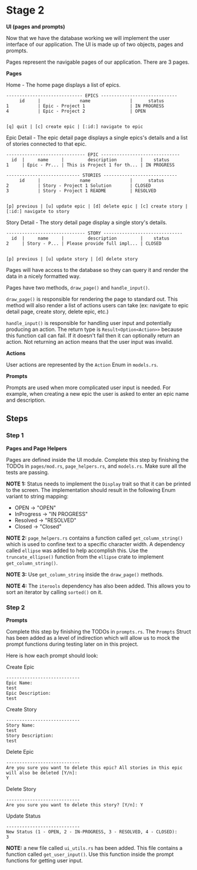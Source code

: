 # Stage 2

__UI (pages and prompts)__

Now that we have the database working we will implement the user interface of our application. The UI is made up of two objects, pages and prompts.

Pages represent the navigable pages of our application. There are 3 pages.

__Pages__

Home - The home page displays a list of epics.

```
----------------------------- EPICS -----------------------------
     id     |               name               |      status
1           | Epic - Project 1                 | IN PROGRESS
4           | Epic - Project 2                 | OPEN


[q] quit | [c] create epic | [:id:] navigate to epic
```

Epic Detail - The epic detail page displays a single epics's details and a list of stories connected to that epic.

```
------------------------------ EPIC ------------------------------
  id  |     name     |         description         |    status
1     | Epic - Pr... | This is Project 1 for th... | IN PROGRESS

---------------------------- STORIES ----------------------------
     id     |               name               |      status
2           | Story - Project 1 Solution       | CLOSED
3           | Story - Project 1 README         | RESOLVED


[p] previous | [u] update epic | [d] delete epic | [c] create story | [:id:] navigate to story
```

Story Detail - The story detail page display a single story's details.

```
------------------------------ STORY ------------------------------
  id  |     name     |         description         |    status
2     | Story - P... | Please provide full impl... | CLOSED


[p] previous | [u] update story | [d] delete story
```

Pages will have access to the database so they can query it and render the data in a nicely formatted way.

Pages have two methods, `draw_page()` and `handle_input()`. 

`draw_page()` is responsible for rendering the page to standard out. This method will also render a list of actions users can take (ex: navigate to epic detail page, create story, delete epic, etc.)

`handle_input()` is responsible for handling user input and potentially producing an action. The return type is `Result<Option<Action>>` because this function call can fail. If it doesn't fail then it can optionally return an action. Not returning an action means that the user input was invalid.

__Actions__ 

User actions are represented by the `Action` Enum in `models.rs`. 

__Prompts__

Prompts are used when more complicated user input is needed. For example, when creating a new epic the user is asked to enter an epic name and description. 

## Steps

### Step 1

__Pages and Page Helpers__

Pages are defined inside the UI module. Complete this step by finishing the TODOs in `pages/mod.rs`, `page_helpers.rs`, and `models.rs`. Make sure all the tests are passing.

__NOTE 1:__ Status needs to implement the `Display` trait so that it can be printed to the screen. The implementation should result in the following Enum variant to string mapping:

* OPEN -> "OPEN"
* InProgress -> "IN PROGRESS"
* Resolved -> "RESOLVED"
* Closed -> "Closed"

__NOTE 2:__ `page_helpers.rs` contains a function called `get_column_string()` which is used to confine text to a specific character width. A dependency called `ellipse` was added to help accomplish this. Use the `truncate_ellipse()` function from the `ellipse` crate to implement `get_column_string()`.

__NOTE 3:__ Use `get_column_string` inside the `draw_page()` methods.

__NOTE 4:__ The `iterools` dependency has also been added. This allows you to sort an iterator by calling `sorted()` on it.

### Step 2

__Prompts__

Complete this step by finishing the TODOs in `prompts.rs`. The `Prompts` Struct has been added as a level of indirection which will allow us to mock the prompt functions during testing later on in this project.

Here is how each prompt should look:

Create Epic
```
----------------------------
Epic Name:
test
Epic Description:
test
```

Create Story
```
----------------------------
Story Name:
test
Story Description:
test
```

Delete Epic
```
----------------------------
Are you sure you want to delete this epic? All stories in this epic will also be deleted [Y/n]:
Y
```

Delete Story
```
----------------------------
Are you sure you want to delete this story? [Y/n]: Y
```

Update Status
```
----------------------------
New Status (1 - OPEN, 2 - IN-PROGRESS, 3 - RESOLVED, 4 - CLOSED):
3
```

__NOTE:__ a new file called `ui_utils.rs` has been added. This file contains a function called `get_user_input()`. Use this function inside the prompt functions for getting user input.